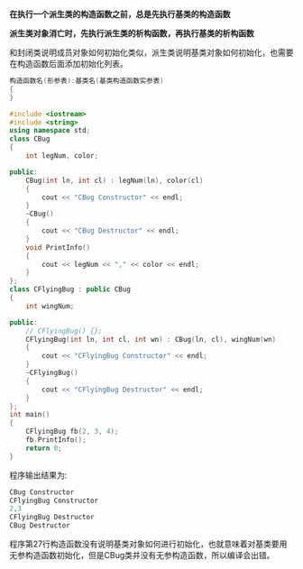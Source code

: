 **在执行一个派生类的构造函数之前，总是先执行基类的构造函数**

**派生类对象消亡时，先执行派生类的析构函数，再执行基类的析构函数**

和封闭类说明成员对象如何初始化类似，派生类说明基类对象如何初始化，也需要在构造函数后面添加初始化列表。

```cpp
构造函数名(形参表):基类名(基类构造函数实参表)
{
}
```

```cpp
#include <iostream>
#include <string>
using namespace std;
class CBug
{
    int legNum, color;

public:
    CBug(int ln, int cl) : legNum(ln), color(cl)
    {
        cout << "CBug Constructor" << endl;
    }
    ~CBug()
    {
        cout << "CBug Destructor" << endl;
    }
    void PrintInfo()
    {
        cout << legNum << "," << color << endl;
    }
};
class CFlyingBug : public CBug
{
    int wingNum;

public:
    // CFlyingBug() {};
    CFlyingBug(int ln, int cl, int wn) : CBug(ln, cl), wingNum(wn)
    {
        cout << "CFlyingBug Constructor" << endl;
    }
    ~CFlyingBug()
    {
        cout << "CFlyingBug Destructor" << endl;
    }
};
int main()
{
    CFlyingBug fb(2, 3, 4);
    fb.PrintInfo();
    return 0;
}
```

程序输出结果为:

```php
CBug Constructor
CFlyingBug Constructor
2,3
CFlyingBug Destructor
CBug Destructor
```

程序第27行构造函数没有说明基类对象如何进行初始化，也就意味着对基类要用无参构造函数初始化，但是CBug类并没有无参构造函数，所以编译会出错。